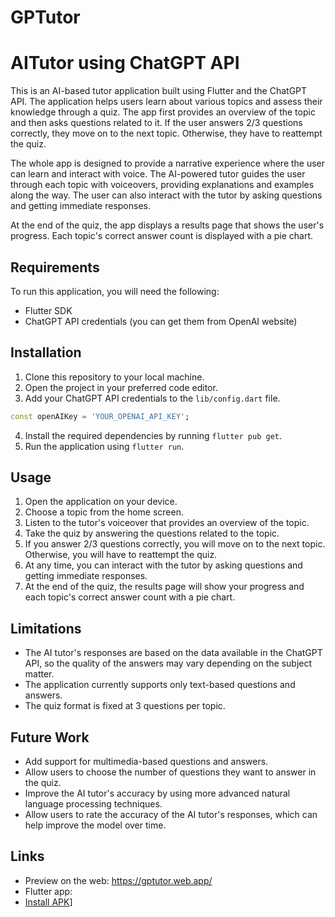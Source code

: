 # GPTutor

# AITutor using ChatGPT API

This is an AI-based tutor application built using Flutter and the ChatGPT API. The application helps users learn about various topics and assess their knowledge through a quiz. The app first provides an overview of the topic and then asks questions related to it. If the user answers 2/3 questions correctly, they move on to the next topic. Otherwise, they have to reattempt the quiz.

The whole app is designed to provide a narrative experience where the user can learn and interact with voice. The AI-powered tutor guides the user through each topic with voiceovers, providing explanations and examples along the way. The user can also interact with the tutor by asking questions and getting immediate responses.

At the end of the quiz, the app displays a results page that shows the user's progress. Each topic's correct answer count is displayed with a pie chart.

## Requirements

To run this application, you will need the following:

- Flutter SDK
- ChatGPT API credentials (you can get them from OpenAI website)

## Installation

1. Clone this repository to your local machine.
2. Open the project in your preferred code editor.
3. Add your ChatGPT API credentials to the `lib/config.dart` file.
```dart
const openAIKey = 'YOUR_OPENAI_API_KEY';
```
4. Install the required dependencies by running `flutter pub get`.
5. Run the application using `flutter run`.

## Usage

1. Open the application on your device.
2. Choose a topic from the home screen.
3. Listen to the tutor's voiceover that provides an overview of the topic.
4. Take the quiz by answering the questions related to the topic.
5. If you answer 2/3 questions correctly, you will move on to the next topic. Otherwise, you will have to reattempt the quiz.
6. At any time, you can interact with the tutor by asking questions and getting immediate responses.
7. At the end of the quiz, the results page will show your progress and each topic's correct answer count with a pie chart.

## Limitations

- The AI tutor's responses are based on the data available in the ChatGPT API, so the quality of the answers may vary depending on the subject matter.
- The application currently supports only text-based questions and answers.
- The quiz format is fixed at 3 questions per topic.

## Future Work

- Add support for multimedia-based questions and answers.
- Allow users to choose the number of questions they want to answer in the quiz.
- Improve the AI tutor's accuracy by using more advanced natural language processing techniques.
- Allow users to rate the accuracy of the AI tutor's responses, which can help improve the model over time.

## Links
- Preview on the web: https://gptutor.web.app/
- Flutter app:
- [Install APK](byvtvv)]
